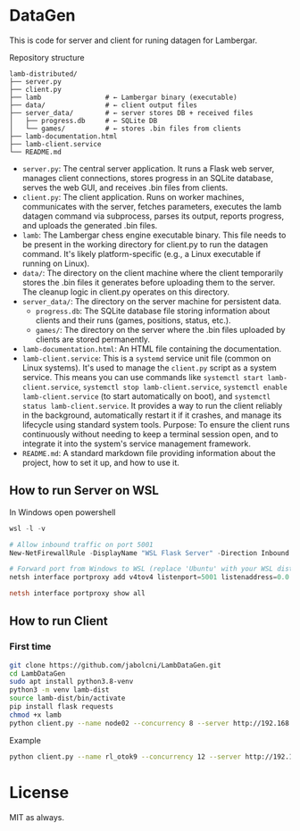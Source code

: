 # DataGen

This is code for server and client for runing datagen for Lambergar.

Repository structure

```text
lamb-distributed/
├── server.py
├── client.py
├── lamb                # ← Lambergar binary (executable)
├── data/               # ← client output files
├── server_data/        # ← server stores DB + received files
│   ├── progress.db     # ← SQLite DB
│   └── games/          # ← stores .bin files from clients
├── lamb-documentation.html
├── lamb-client.service 
└── README.md
```

- `server.py`: The central server application. It runs a Flask web server, manages client connections, stores progress in an SQLite database, serves the web GUI, and receives .bin files from clients.
- `client.py`: The client application. Runs on worker machines, communicates with the server, fetches parameters, executes the lamb datagen command via subprocess, parses its output, reports progress, and uploads the generated .bin files.
- `lamb`: The Lambergar chess engine executable binary. This file needs to be present in the working directory for client.py to run the datagen command. It's likely platform-specific (e.g., a Linux executable if running on Linux).
- `data/`: The directory on the client machine where the client temporarily stores the .bin files it generates before uploading them to the server. The cleanup logic in client.py operates on this directory.
- `server_data/`: The directory on the server machine for persistent data.
  - `progress.db`: The SQLite database file storing information about clients and their runs (games, positions, status, etc.).
  - `games/`: The directory on the server where the .bin files uploaded by clients are stored permanently.
- `lamb-documentation.html`: An HTML file containing the documentation.
- `lamb-client.service`: This is a `systemd` service unit file (common on Linux systems). It's used to manage the `client.py` script as a system service. This means you can use commands like `systemctl start lamb-client.service`, `systemctl stop lamb-client.service`, `systemctl enable lamb-client.service` (to start automatically on boot), and `systemctl status lamb-client.service`. It provides a way to run the client reliably in the background, automatically restart it if it crashes, and manage its lifecycle using standard system tools.
Purpose: To ensure the client runs continuously without needing to keep a terminal session open, and to integrate it into the system's service management framework.
- `README.md`: A standard markdown file providing information about the project, how to set it up, and how to use it.

## How to run Server on WSL

In Windows open powershell

```powershell
wsl -l -v

# Allow inbound traffic on port 5001
New-NetFirewallRule -DisplayName "WSL Flask Server" -Direction Inbound -LocalPort 5001 -Protocol TCP -Action Allow

# Forward port from Windows to WSL (replace 'Ubuntu' with your WSL distro name)
netsh interface portproxy add v4tov4 listenport=5001 listenaddress=0.0.0.0 connectport=5001 connectaddress=172.29.99.188

netsh interface portproxy show all
```

## How to run Client

### First time

```bash
git clone https://github.com/jabolcni/LambDataGen.git
cd LambDataGen
sudo apt install python3.8-venv
python3 -m venv lamb-dist
source lamb-dist/bin/activate
pip install flask requests
chmod +x lamb
python client.py --name node02 --concurrency 8 --server http://192.168.65.97:5001
```

Example
```bash
python client.py --name rl_otok9 --concurrency 12 --server http://192.168.65.97:5001
```

# License

MIT as always.
